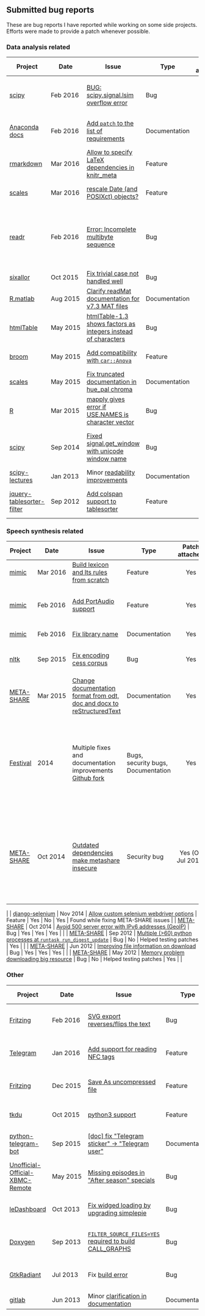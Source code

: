 ## Submitted bug reports

These are bug reports I have reported while working on some side projects.
Efforts were made to provide a patch whenever possible.

### Data analysis related

| Project    | Date       | Issue | Type | Patch attached | Test case              | Fixed        | Context         |
|------------|------------|-------|------|:--------------:|:----------------------:|:------------:|-----------------|
| [scipy](http://scipy.org/) | Feb&nbsp;2016 | [BUG: scipy.signal.lsim overflow error](https://github.com/scipy/scipy/pull/5886) | Bug | No | Yes | Not yet | Using `scipy.signal` for filter design classes |
| [Anaconda docs](https://docs.anaconda.org) | Feb&nbsp;2016 | [Add `patch` to the list of requirements](https://github.com/Anaconda-Server/docs.anaconda.org/pull/245) | Documentation | Yes | N/A | Yes | Using Anaconda (python distribution) |
| [rmarkdown](https://github.com/rstudio/rmarkdown/) | Mar&nbsp;2016 | [Allow to specify LaTeX dependencies in knitr_meta](https://github.com/rstudio/rmarkdown/pull/647) | Feature | Yes | Yes | Yes | Needed by [condformat](2016-03-10-condformat-release.md) to generate PDF results |
| [scales](https://github.com/hadley/scales/) | Mar&nbsp;2016 | [rescale Date (and POSIXct) objects?](https://github.com/hadley/scales/issues/74) | Feature | [Yes](https://github.com/hadley/scales/pull/75) | Yes | Yes | Found plotting time series data |
| [readr](https://github.com/hadley/readr/) | Feb&nbsp;2016 | [Error: Incomplete multibyte sequence](https://github.com/hadley/readr/issues/306#issuecomment-199675816) | Bug | No | Yes | No | Bug already reported. I just gave a simple test code to reproduce it to help finding it |
| [sixallor](https://github.com/robertodealmeida/notebooks) | Oct&nbsp;2015 | [Fix trivial case not handled well](https://github.com/robertodealmeida/notebooks/pull/1) | Bug | Yes | Yes | Yes | Playing with `numpy` |
| [R.matlab](https://github.com/HenrikBengtsson/R.matlab) | Aug&nbsp;2015 | [Clarify readMat documentation for v7.3 MAT files](https://github.com/HenrikBengtsson/R.matlab/pull/17) | Documentation | Yes | Yes | Yes | |
| [htmlTable](http://gforge.se/2015/04/introducing-the-htmltable-package/)  | May&nbsp;2015   | [htmlTable-1.3 shows factors as integers instead of characters](https://github.com/gforge/htmlTable/issues/4)    | Bug   | Yes            | Yes                    | Yes          | Found while working on [condformat](https://github.com/zeehio/condformat)                                                           |
| [broom](http://github.com/dgrtwo/broom)  |  May&nbsp;2015 | [Add compatibility with `car::Anova`](https://github.com/dgrtwo/broom/pull/51) | Feature | Yes | Yes | Yes | Found while doing data analysis |
| [scales](http://github.com/hadley/scales) | May&nbsp;2015 | [Fix truncated documentation in hue_pal chroma](https://github.com/hadley/scales/pull/56) | Documentation | Yes | Yes | Yes | Found while doing data analysis |
| [R](http://r-project.org)          | Mar&nbsp;2015 | [mapply gives error if USE.NAMES is character vector](https://bugs.r-project.org/bugzilla3/show_bug.cgi?id=16284)    | Bug | Yes            | Yes                    | Needs review |                                                                                                                                     |
| [scipy](https://scipy.org/) | Sep&nbsp;2014 | [Fixed signal.get_window with unicode window name](https://github.com/scipy/scipy/pull/3946) | Bug | Yes | Yes | Yes | Found while preparing some Signal Processing lab classes |
| [scipy-lectures](https://scipy-lectures.github.io/) | Jan&nbsp;2013 | Minor [readability](https://github.com/scipy-lectures/scipy-lecture-notes/pull/71) [improvements](https://github.com/scipy-lectures/scipy-lecture-notes/pull/72) | Documentation | Yes | Yes | Yes | |
| [jquery-tablesorter-filter](https://github.com/jbritten/jquery-tablesorter-filter) | Sep&nbsp;2012 | [Add colspan support to tablesorter](https://github.com/jbritten/jquery-tablesorter-filter/pull/8) | Feature | Yes | Yes | Yes | Found while writing some visualizing data tool |

### Speech synthesis related

| Project    | Date       | Issue | Type | Patch attached | Test case              | Fixed        | Context         |
|------------|------------|-------|------|:--------------:|:----------------------:|:------------:|-----------------|
| [mimic](https://mimic.mycroft.ai/) | Mar&nbsp;2016   | [Build lexicon and lts rules from scratch](https://github.com/MycroftAI/mimic/pull/17) | Feature | Yes | Yes | Yes | Improve text to speech in [mycroft](https://mycroft.ai) |
| [mimic](https://mimic.mycroft.ai/) | Feb&nbsp;2016   | [Add PortAudio support](https://github.com/MycroftAI/mimic/pull/14) | Feature | Yes | Yes (manual) | Needs testing on OSX and Windows | Improve mimic multiplatform support |
| [mimic](https://mimic.mycroft.ai/) | Feb&nbsp;2016   | [Fix library name](https://github.com/MycroftAI/mimic/pull/11/files) | Documentation | Yes | Yes | Yes | Working on mimic |
| [nltk](http://www.nltk.org/) | Sep&nbsp;2015   | [Fix encoding cess corpus](https://github.com/nltk/nltk/pull/1141) | Bug | Yes | Yes | Yes | Playing with Part Of Speech taggers |
| [META-SHARE](http://www.meta-share.eu/) | Mar&nbsp;2015   | [Change documentation format from odt, doc and docx to reStructuredText](https://github.com/metashare/META-SHARE/pull/756) | Documentation | Yes | Yes | Yes | |
| [Festival](http://www.cstr.ed.ac.uk/projects/festival/download.html)   | 2014       | Multiple fixes and documentation improvements [Github fork](https://github.com/zeehio/festival_suite)  | Bugs, security&nbsp;bugs, Documentation              | Yes            | Yes                    | Some merged  | I upgraded the docs from [doc++](http://docpp.sourceforge.net/) to [doxygen](http://www.doxygen.org). I added [Continuous Integration testing](https://travis-ci.org/zeehio/festival_suite) and fixed bugs detected by a [static analysis](https://coveralls.io/github/zeehio/festival_suite) tool |
| [META-SHARE](http://www.meta-share.eu/) | Oct&nbsp;2014   | [Outdated dependencies make metashare insecure](https://github.com/metashare/META-SHARE/issues/751)           | Security bug       | Yes (On Jul&nbsp;2015)           | Yes  | Yes | The patch included an upgrade from django-1.3 to 1.4, multiple dependencies upgraded too and automated [Continuous Integration](https://travis-ci.org/zeehio/META-SHARE) support.                                           
|
| [django-selenium](https://github.com/dragoon/django-selenium) | Nov&nbsp;2014 | [Allow custom selenium webdriver options](https://github.com/dragoon/django-selenium/pull/26) | Feature | Yes | No | Yes | Found while fixing META-SHARE issues |
| [META-SHARE](http://www.meta-share.eu/) | Oct&nbsp;2014   | [Avoid 500 server error with IPv6 addresses (GeoIP)](https://github.com/metashare/META-SHARE/pull/754) | Bug | Yes | Yes | Yes | |
| [META-SHARE](http://www.meta-share.eu/) | Sep&nbsp;2012   | [Multiple (>60) python processes at `runtask run_digest_update`](https://github.com/metashare/META-SHARE/issues/620) | Bug | No             | Helped testing patches | Yes          |                                                                                                                                     |
| [META-SHARE](http://www.meta-share.eu/) | Jun&nbsp;2012   | [Improving file information on download](https://github.com/metashare/META-SHARE/pull/265) | Bug  | Yes | Yes | Yes | |
| [META-SHARE](http://www.meta-share.eu/) | May&nbsp;2012   | [Memory problem downloading big resource](https://github.com/metashare/META-SHARE/issues/246)             | Bug           | No             | Helped testing patches | Yes          |                                                                                                                                     |

### Other

| Project    | Date       | Issue | Type | Patch attached | Test case              | Fixed        | Context         |
|------------|------------|-------|------|:--------------:|:----------------------:|:------------:|-----------------|
| [Fritzing](http://fritzing.org/) | Feb&nbsp;2016 | [SVG export reverses/flips the text](https://github.com/fritzing/fritzing-app/issues/3186) | Bug | No | Yes | Not yet | Designing Printed Circuit Board layouts |
| [Telegram](https://github.com/DrKLO/Telegram) | Jan 2016 | [Add support for reading NFC tags](https://github.com/DrKLO/Telegram/pull/1382) | Feature | Yes | Manual (hardware required) | Needs merging | Learning about Android and NFC tags |
| [Fritzing](http://fritzing.org/) | Dec&nbsp;2015 | [Save As uncompressed file](https://github.com/fritzing/fritzing-app/issues/3132) | Feature | [Yes](https://github.com/fritzing/fritzing-app/pull/3168) | No (manual) | Yes | Designing Printed Circuit Board layouts |
| [tkdu](https://github.com/daniel-beck/tkdu) | Oct&nbsp;2015 | [python3 support](https://github.com/daniel-beck/tkdu/pull/2) | Feature | Yes | No | Needs merging | Visualizing remaining disk space |
| [python-telegram-bot](https://github.com/python-telegram-bot/python-telegram-bot) | Sep 2015 | [[doc] fix "Telegram sticker" -> "Telegram user"](https://github.com/python-telegram-bot/python-telegram-bot/pull/71) | Documentation | Yes | No | Yes | Learning about [Telegram](http://telegram.org/) bots |
| [Unofficial-Official-XBMC-Remote](https://github.com/joethefox/Unofficial-Official-XBMC-Remote) | May&nbsp;2015 | [Missing episodes in "After season" specials](https://github.com/joethefox/Unofficial-Official-XBMC-Remote/issues/57) | Bug | No | No | No | |
| [leDashboard](https://github.com/campino2k/leDashboard) | Oct&nbsp;2013 | [Fix widged loading by upgrading simplepie](https://github.com/campino2k/leDashboard/pull/4) |  Bug | Yes | Yes | Yes | Found while looking for replacements to [iGoogle](https://en.wikipedia.org/wiki/IGoogle) |
| [Doxygen](http://www.doxygen.org)    | Sep&nbsp;2013  | [`FILTER_SOURCE_FILES=YES` required to build CALL_GRAPHS](https://bugzilla.gnome.org/show_bug.cgi?id=707641)     | Bug    | Partial fix    | Yes                    | Yes          | Reported while working on [isidoc](http://isisl.com/p_prod_isidoc.html)                                                             |
| [GtkRadiant](https://github.com/TTimo/GtkRadiant/) | Jul&nbsp;2013 | Fix [build error](https://github.com/TTimo/GtkRadiant/pull/200) | Bug | Yes | Yes | Yes | Found while creating an UrbanTerror [map](https://www.sergioller.com/2008-11-14-urbanterror-facultat-fisica.md) |
| [gitlab](http://gitlab.org) | Jun&nbsp;2013  | Minor [clarification in documentation](https://github.com/gitlabhq/gitlabhq/pull/4369) | Documentation | Yes | Yes | Yes | |

